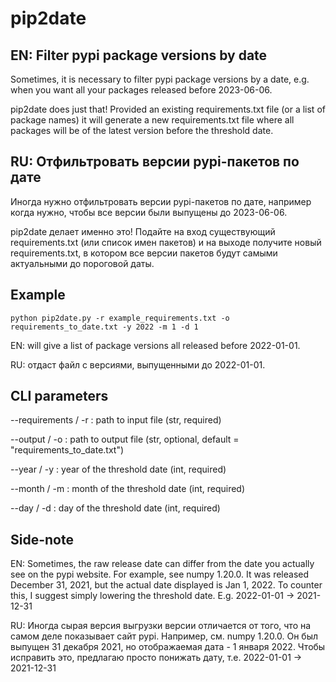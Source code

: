 # pip2date
## EN: Filter pypi package versions by date

Sometimes, it is necessary to filter pypi package versions by a date, e.g. when you want all your packages released before 2023-06-06.

pip2date does just that! Provided an existing requirements.txt file (or a list of package names) it will generate a new requirements.txt file where all packages will be of the latest version before the threshold date.

## RU: Отфильтровать версии pypi-пакетов по дате

Иногда нужно отфильтровать версии pypi-пакетов по дате, например когда нужно, чтобы все версии были выпущены до 2023-06-06.

pip2date делает именно это! Подайте на вход существующий requirements.txt (или список имен пакетов) и на выходе получите новый requirements.txt, в котором все версии пакетов будут самыми актуальными до пороговой даты.

## Example
```
python pip2date.py -r example_requirements.txt -o requirements_to_date.txt -y 2022 -m 1 -d 1
```

EN: will give a list of package versions all released before 2022-01-01.

RU: отдаст файл с версиями, выпущенными до 2022-01-01.

## CLI parameters

--requirements / -r : path to input file (str, required)

--output / -o : path to output file (str, optional, default = "requirements_to_date.txt")

--year / -y : year of the threshold date (int, required)

--month / -m : month of the threshold date (int, required)

--day / -d : day of the threshold date (int, required)

## Side-note

EN: Sometimes, the raw release date can differ from the date you actually see on the pypi website.
  For example, see numpy 1.20.0. It was released December 31, 2021, but the actual date displayed is Jan 1, 2022.
  To counter this, I suggest simply lowering the threshold date. E.g. 2022-01-01 -> 2021-12-31
  
RU: Иногда сырая версия выгрузки версии отличается от того, что на самом деле показывает сайт pypi.
  Например, см. numpy 1.20.0. Он был выпущен 31 декабря 2021, но отображаемая дата - 1 января 2022.
  Чтобы исправить это, предлагаю просто понижать дату, т.е. 2022-01-01 -> 2021-12-31
